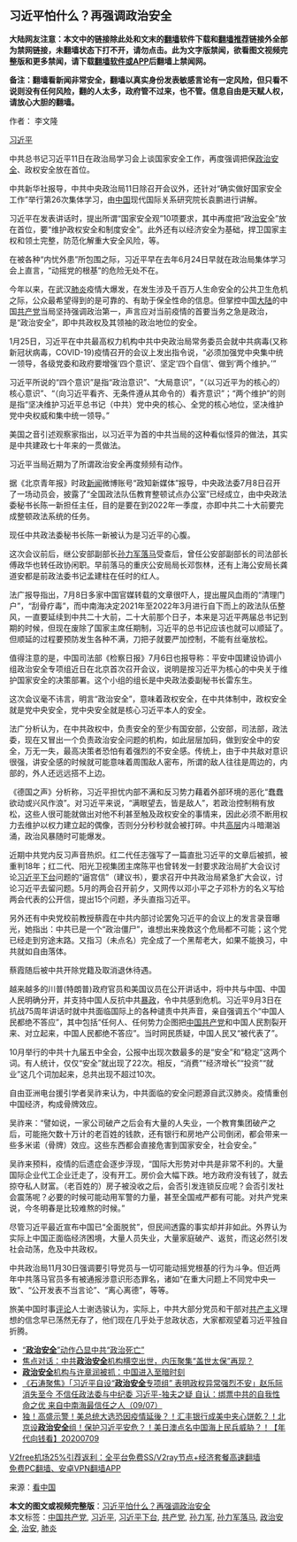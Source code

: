  <h2>习近平怕什么？再强调政治安全</h2> <p class="notice"><b>大陆网友注意：本文中的链接除此处和文末的<a href="https://github.com/bannedbook/fanqiang" >翻墙</a>软件下载和<a href="https://github.com/killgcd/justmysocks/blob/master/README.md">翻墙推荐</a>链接外全部为禁网链接，未翻墙状态下打不开，请勿点击。此为文字版禁闻，欲看图文视频完整版和更多禁闻，请下载<a href="https://github.com/bannedbook/fanqiang">翻墙软件或APP</a>后翻墙上禁闻网。</p><p>备注：翻墙看新闻非常安全，翻墙以真实身份发表敏感言论有一定风险，但只看不说则没有任何风险，翻的人太多，政府管不过来，也不管。信息自由是天赋人权，请放心大胆的翻墙。</b></p>  <div class="entry"> <p>作者： 李文隆</p> <p id="conimg"><a href="https://www.bannedbook.org/bnews/tag/%e4%b9%a0%e8%bf%91%e5%b9%b3/" class="st_tag internal_tag" rel="tag" title="标签 习近平 下的日志">习近平</a></p> <p>中共总书记习近平11日在政治局学习会上谈国家安全工作，再度强调把保<a href="https://www.bannedbook.org/bnews/tag/%E6%94%BF%E6%B2%BB%E5%AE%89%E5%85%A8/" class="st_tag internal_tag" rel="tag" title="标签 政治安全 下的日志">政治安全</a>、政权安全放在首位。</p> <p>中共新华社报导，中共中央政治局11日除召开会议外，还针对“确实做好国家安全工作”举行第26次集体学习，由<span class='wp_keywordlink_affiliate'><a href="https://www.bannedbook.org/" title="中国" target="_blank">中国</a></span>现代国际关系研究院长袁鹏进行讲解。</p> <p>习近平在发表讲话时，提出所谓“国家安全观”10项要求，其中再度把“政<a href="https://www.bannedbook.org/bnews/tag/%E6%B2%BB%E5%AE%89/" class="st_tag internal_tag" rel="tag" title="标签 治安 下的日志">治安</a>全”放在首位，要“维护政权安全和制度安全”。此外还有以经济安全为基础，捍卫国家主权和领土完整，防范化解重大安全风险，等。</p> <p>在被各种“内忧外患”所包围之际，习近平早在去年6月24日早就在政治局集体学习会上直言，“动摇党的根基”的危险无处不在。</p> <p>今年以来，在武汉<a href="https://www.bannedbook.org/bnews/tag/%e8%82%ba%e7%82%8e/" class="st_tag internal_tag" rel="tag" title="标签 肺炎 下的日志">肺炎</a>疫情大爆发，在发生涉及千百万人生命安全的公共卫生危机之际，公众最希望得到的是可靠的、有助于保全性命的信息。但掌控中国<span class='wp_keywordlink_affiliate'><a href="https://www.bannedbook.org/" title="大陆" target="_blank">大陆</a></span>的中国<a href="https://www.bannedbook.org/bnews/tag/%e5%85%b1%e4%ba%a7%e5%85%9a/" class="st_tag internal_tag" rel="tag" title="标签 共产党 下的日志">共产党</a>当局坚持强调政治第一，声言应对当前疫情的首要当务之急是政治，是“政治安全”，即中共政权及其领袖的政治地位的安全。</p>  <p>1月25日，习近平在中共最高权力机构中共中央政治局常务委员会就中共病毒(又称新冠状病毒，COVID-19)疫情召开的会议上发出指令说，“必须加强党中央集中统一领导，各级党委和政府要增强‘四个意识’、坚定‘四个自信’、做到‘两个维护。’”</p> <p>习近平所说的“四个意识”是指“政治意识”、“大局意识”，“（以习近平为的核心的）核心意识”、“（向习近平看齐、无条件遵从其命令的）看齐意识”；“两个维护”的则是指“坚决维护习近平总书记（中共）党中央的核心、全党的核心地位，坚决维护党中央权威和集中统一领导。”</p> <p>美国之音引述观察家指出，以习近平为首的中共当局的这种看似怪异的做法，其实是中共建政七十年来的一贯做法。</p> <p>习近平当局近期为了所谓政治安全再度频频有动作。</p> <p>据《北京青年报》时政<span class='wp_keywordlink_affiliate'><a href="https://www.bannedbook.org/" title="新闻">新闻</a></span>微博账号“政知新媒体”报导，中央政法委7月8日召开了一场动员会，披露了“全国政法队伍教育整顿试点办公室”已经成立，由中央政法委秘书长陈一新担任主任，目的是要在到2022年一季度，亦即中共二十大前要完成整顿政法系统的任务。</p> <p>现任中共政法委秘书长陈一新被认为是习近平的心腹。</p> <p>这次会议前后，继公安部副部长<a href="https://www.bannedbook.org/bnews/tag/%e5%ad%99%e5%8a%9b%e5%86%9b%e8%90%bd%e9%a9%ac/" class="st_tag internal_tag" rel="tag" title="标签 孙力军落马 下的日志">孙力军落马</a>受查后，曾任公安部副部长的司法部长傅政华也转任政协闲职。早前落马的重庆公安局局长邓恢林，还有上海公安局长龚道安都是前政法委书记孟建柱在任时的红人。</p>  <p>法广报导指出，7月8日多家中国官媒转载的文章很吓人，提出腥风血雨的“清理门户”，“刮骨疗毒”，而中南海决定2021年至2022年3月进行自下而上的政法队伍整风，一直要延续到中共二十大前，二十大前那个日子，本来是习近平两届总书记到期的时候，但现在废除了国家主席任期制，习近平的总书记应该也就可以顺延了。但顺延的过程要预防发生各种不满，刀把子就要严加控制，不能有丝毫放松。</p> <p>值得注意的是，中国司法部《检察日报》7月6日也报导称：平安中国建设协调小组政治安全专项组近日在北京首次召开会议，说明是按习近平为核心的中央关于维护国家安全的决策部署。这个小组的组长是中央政法委副秘书长雷东生。</p> <p>这次会议毫不讳言，明言“政治安全”，意味着政权安全，在中共体制中，政权安全就是党中央安全，党中央安全就是核心习近平本人的安全。</p> <p>法广分析认为，在中共政权中，负责安全的至少有国安部，公安部，司法部，政法委，现在又冒出一个负责政治安全问题的机构，如此层层加码，做到安全中的安全，万无一失，最高决策者恐怕有着强烈的不安全感。传统上，由于中共敌对意识很强，讲安全感的时候就可能意味着周围敌人密布，所谓的敌人往往是周边的，内部的，外人还远远搭不上边。</p> <p>《德国之声》分析称，习近平担忧内部不满和反习势力藉着外部环境的恶化“蠢蠢欲动或兴风作浪”。对习近平来说，“满眼望去，皆是敌人”，若政治控制稍有放松，这些人很可能就做出对他不利甚至触及政权安全的事情来，因此必须不断用权力去维护以权力建立起的偶像，否则分分秒秒就会被打碎。中共<span class='wp_keywordlink_affiliate'><a href="https://www.bannedbook.org/bnews/ccpdope/" title="中共高层内幕" target="_blank">高层</a></span>内斗暗潮汹涌，政治风暴随时可能爆发。</p> <p>近期中共党内反习声音热炽。红二代任志强写了一篇直批习近平的文章后被抓，被重判18年；红二代、阳光卫视集团主席陈平也曾转发一封要求政治局扩大会议讨论<a href="https://www.bannedbook.org/bnews/tag/%e4%b9%a0%e8%bf%91%e5%b9%b3%e4%b8%8b%e5%8f%b0/" class="st_tag internal_tag" rel="tag" title="标签 习近平下台 下的日志">习近平下台</a>问题的“逼宫信”（建议书），要求召开中共政治局紧急扩大会议，讨论习近平去留问题。5月的两会召开前夕，又网传以邓小平之子邓朴方的名义写给两会代表的公开信，提出15个问题，矛头直指习近平。</p> <p>另外还有中央党校前教授蔡霞在中共内部讨论罢免习近平的会议上的发言录音曝光，她指出：中共已是一个“政治僵尸”，谁想出来挽救这个危局都不可能；这个党已经走到穷途末路。又指习（未点名）完全成了一个黑帮老大，如果不能换习，中共就如自由落体。</p>  <p>蔡霞随后被中共开除党籍及取消退休待遇。</p> <p>越来越多的川普(特朗普)政府官员和美国议员在公开讲话中，将中共与中国、中国人民明确分开，并支持中国人反抗中共<span class='wp_keywordlink'><a href="https://www.bannedbook.org/forum11/topic276.html" title="禁片：评中国共产党的暴政" target="_blank">暴政</a></span>，令中共感到危机。习近平9月3日在抗战75周年讲话时就中共面临国际上的各种谴责中共声音，亲自强调五个“中国人民都绝不答应”，其中包括“任何人、任何势力企图把<a href="https://www.bannedbook.org/bnews/tag/%e4%b8%ad%e5%9b%bd%e5%85%b1%e4%ba%a7%e5%85%9a/" class="st_tag internal_tag" rel="tag" title="标签 中国共产党 下的日志">中国共产党</a>和中国人民割裂开来、对立起来，中国人民都绝不答应”。当时网民质疑，中国人民又“被代表了”。</p> <p>10月举行的中共十九届五中全会，公报中出现次数最多的是“安全”和“稳定”这两个词。有人统计，仅仅“安全”就出现了22次。相反，“消费”“经济增长”“投资”“就业”这几个词加起来，总共出现不超过10次。</p> <p>自由亚洲电台援引学者吴祚来认为，中共面临的安全问题源自武汉肺炎。疫情重创中国经济，构成骨牌效应。</p> <p>吴祚来：“譬如说，一家公司破产之后会有大量的人失业，一个教育集团破产之后，可能拖欠数十万计的老百姓的钱款，还有银行和房地产公司倒闭，都会带来一些多米诺（骨牌）效应。这些东西都会直接危害到国家安全，社会安全。”</p> <p>吴祚来预料，疫情的后遗症会逐步浮现，“国际大形势对中共是非常不利的。大量国际企业代工企业迁走了，没有开工。房价会大幅下跌。地方政府没有钱了，就去掠夺私人财富。（老百姓的）房子被没收之后，会否引发连锁反应呢？会否引发社会震荡呢？必要的时候可能动用军警的力量，甚至全国戒严都有可能。对共产党来说，今冬明春是比较难熬的时候。”</p> <p>尽管习近平最近宣布中国已“全面脱贫”，但民间透露的事实却并非如此。外界认为实际上中国正面临经济困境，大量人员失业，大量家庭破产、返贫，而这必然引发社会动荡，危及中共政权。</p>  <p>中共政治局11月30日强调要引导党员与一切可能动摇党根基的行为斗争。但近两年中共落马官员多有被通报涉意识形态罪名，诸如“在重大问题上不同党中央一致”、“公开发表不当言论”、“离心离德”，等等。</p> <p>旅美中国时事<span class='wp_keywordlink_affiliate'><a href="https://www.bannedbook.org/bnews/comments/" title="新闻评论" target="_blank">评论</a></span>人士谢选骏认为，实际上，中共大部分党员和干部对<span class='wp_keywordlink'><a href="https://www.bannedbook.org/forum2/topic6177.html" title="《共产主义的终极目的》" target="_blank">共产主义</a></span>理想的信念早已荡然无存了，他们现在几乎处于怠政状态，大家都观望着习近平独自折腾。</p> <ul class='op-related-articles' title='相关阅读'> <li><a href='https://www.bannedbook.org/bnews/comments/20200709/1371648.html' target='_blank'>“<b>政治安全</b>”动作凸显中共“政治死亡”</a></li> <li><a href='https://www.bannedbook.org/bnews/comments/20200710/1358838.html' target='_blank'>焦点对话：中共<b>政治安全</b>机构横空出世，内压聚集“盖世太保”再现？</a></li> <li><a href='https://www.bannedbook.org/bnews/renquan/20200710/1358812.html' target='_blank'><b>政治安全</b>机构与许章润被抓：中国进入至暗时刻</a></li> <li><a href='https://www.bannedbook.org/bnews/bannedvideo/20200710/1358522.html' target='_blank'>《石涛聚焦》「习近平自设“<b>政治安全</b>专项组” 表明政权异常强烈不安」赵乐际消失至今 不信任政法委与中纪委 习近平-独夫之疑 自认：绑票中共的自我性命之优 来自中南海最信任之人（09/07）</a></li> <li><a href='https://www.bannedbook.org/bnews/taiwannews/20200709/1358313.html' target='_blank'>独！高盛示警！美总统大选恐因疫情延後？！汇丰银行成美中夹心饼乾？！北京设<b>政治安全</b>组！保护习近平安危？！美日澳点名中国海上民兵威胁？！【年代向钱看】20200709</a></li> </ul> <p class="texttj"> <a href="https://www.bannedbook.org/forum23/topic22702.html" target="_blank">V2free机场25%引荐返利：全平台免费SS/V2ray节点+经济套餐高速翻墙</a><br/> <a href="https://github.com/bannedbook/fanqiang/wiki/%E7%A6%81%E9%97%BB%E7%BD%91%E5%AE%89%E5%8D%93%E7%BF%BB%E5%A2%99%E6%96%B0%E9%97%BBAPP" target="_blank">免费PC翻墙、安卓VPN翻墙APP</a></p><p> 来源：<span class='wp_keywordlink_affiliate'><a href="https://www.secretchina.com/" title="看中国" target="_blank">看中国</a></span> </p><a name='sharetosocial'></a>       <div><b>本文的图文或视频完整版</b>：<a href='https://www.bannedbook.org/bnews/cbnews/20201213/1446793.html'>习近平怕什么？再强调政治安全</a></div>  </div><!--END ENTRY--> <div class="postfooter"> <div>本文标签：<a href="https://www.bannedbook.org/bnews/tag/%e4%b8%ad%e5%9b%bd%e5%85%b1%e4%ba%a7%e5%85%9a/" rel="tag">中国共产党</a>, <a href="https://www.bannedbook.org/bnews/tag/%e4%b9%a0%e8%bf%91%e5%b9%b3/" rel="tag">习近平</a>, <a href="https://www.bannedbook.org/bnews/tag/%e4%b9%a0%e8%bf%91%e5%b9%b3%e4%b8%8b%e5%8f%b0/" rel="tag">习近平下台</a>, <a href="https://www.bannedbook.org/bnews/tag/%e5%85%b1%e4%ba%a7%e5%85%9a/" rel="tag">共产党</a>, <a href="https://www.bannedbook.org/bnews/tag/%E5%AD%99%E5%8A%9B%E5%86%9B/" rel="tag">孙力军</a>, <a href="https://www.bannedbook.org/bnews/tag/%e5%ad%99%e5%8a%9b%e5%86%9b%e8%90%bd%e9%a9%ac/" rel="tag">孙力军落马</a>, <a href="https://www.bannedbook.org/bnews/tag/%E6%94%BF%E6%B2%BB%E5%AE%89%E5%85%A8/" rel="tag">政治安全</a>, <a href="https://www.bannedbook.org/bnews/tag/%E6%B2%BB%E5%AE%89/" rel="tag">治安</a>, <a href="https://www.bannedbook.org/bnews/tag/%e8%82%ba%e7%82%8e/" rel="tag">肺炎</a></div>  </div><!--END POSTFOOTER--> 